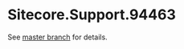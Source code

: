 # Sitecore.Support.94463

See [master branch](https://github.com/sitecoresupport/Sitecore.Support.94463) for details.